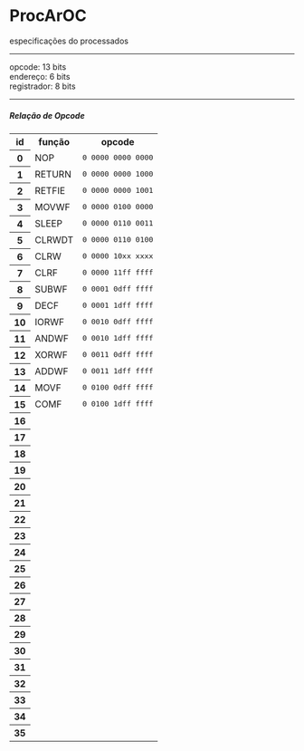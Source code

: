 # ProcArOC

especificações do processados

<hr>

opcode: 13 bits <br />
endereço: 6 bits <br />
registrador: 8 bits <br />

<hr>

<h5> Relação de Opcode</h5>

<table style="width:100%">
	<tr>
		<th>id</th>
		<th>função</th>
    		<th>opcode</th>
  	</tr>
  	<tr>
		<th>0</th>
    		<td>NOP</td>
    		<td><tt>0 0000 0000 0000</tt></td>
  	</tr>
  	<tr>
		<th>1</th>
    		<td>RETURN</td>
    		<td><tt>0 0000 0000 1000</tt></td>
  	</tr>
  	<tr>
		<th>2</th>
    		<td>RETFIE</td>
    		<td><tt>0 0000 0000 1001</tt></td>
  	</tr>
  	<tr>
		<th>3</th>
    		<td>MOVWF</td>
    		<td><tt>0 0000 0100 0000</tt></td>
  	</tr>
  	<tr>
		<th>4</th>
    		<td>SLEEP</td>
    		<td><tt>0 0000 0110 0011</tt></td>
  	</tr>
  	<tr>
		<th>5</th>
    		<td>CLRWDT</td>
    		<td><tt>0 0000 0110 0100</tt></td>
  	</tr>
  	<tr>
		<th>6</th>
    		<td>CLRW</td>
    		<td><tt>0 0000 10xx xxxx</tt></td>
  	</tr>
	<tr>
		<th>7</th>
    		<td>CLRF</td>
		<td><tt>0 0000 11ff ffff</tt></td>
  	</tr>
  	<tr>
		<th>8</th>
    		<td>SUBWF</td>
    		<td><tt>0 0001 0dff ffff</tt></td>
  	</tr>
  	<tr>
		<th>9</th>
    		<td>DECF</td>
    		<td><tt>0 0001 1dff ffff</tt></td>
  	</tr>
  	<tr>
		<th>10</th>
    		<td>IORWF</td>
    		<td><tt>0 0010 0dff ffff</tt></td>
  	</tr>
  	<tr>
		<th>11</th>
    		<td>ANDWF</td>
    		<td><tt>0 0010 1dff ffff</tt></td>
  	</tr>
  	<tr>
		<th>12</th>
    		<td>XORWF</td>
    		<td><tt>0 0011 0dff ffff</tt></td>
  	</tr>
  	<tr>
		<th>13</th>
    		<td>ADDWF</td>
    		<td><tt>0 0011 1dff ffff</tt></td>
  	</tr>
  	<tr>
		<th>14</th>
    		<td>MOVF</td>
    		<td><tt>0 0100 0dff ffff</tt></td>
  	</tr>
  	<tr>
		<th>15</th>
    		<td>COMF</td>
    		<td><tt>0 0100 1dff ffff</tt></td>
  	</tr>
  	<tr>
		<th>16</th>
    		<td></td>
    		<td><tt></tt></td>
  	</tr>
  	<tr>
		<th>17</th>
    		<td></td>
    		<td><tt></tt></td>
  	</tr>
  	<tr>
		<th>18</th>
    		<td></td>
    		<td><tt></tt></td>
  	</tr>
  	<tr>
		<th>19</th>
    		<td></td>
    		<td><tt></tt></td>
  	</tr>
  	<tr>
		<th>20</th>
    		<td></td>
    		<td><tt></tt></td>
  	</tr>
  	<tr>
		<th>21</th>
    		<td></td>
    		<td><tt></tt></td>
  	</tr>
  	<tr>
		<th>22</th>
    		<td></td>
    		<td><tt></tt></td>
  	</tr>
  	<tr>
		<th>23</th>
    		<td></td>
    		<td><tt></tt></td>
  	</tr>
  	<tr>
		<th>24</th>
    		<td></td>
    		<td><tt></tt></td>
  	</tr>
  	<tr>
		<th>25</th>
    		<td></td>
    		<td><tt></tt></td>
  	</tr>
  	<tr>
		<th>26</th>
    		<td></td>
    		<td><tt></tt></td>
  	</tr>
  	<tr>
		<th>27</th>
    		<td></td>
    		<td><tt></tt></td>
  	</tr>
  	<tr>
		<th>28</th>
    		<td></td>
    		<td><tt></tt></td>
  	</tr>
  	<tr>
		<th>29</th>
    		<td></td>
    		<td><tt></tt></td>
  	</tr>
  	<tr>
		<th>30</th>
    		<td></td>
    		<td><tt></tt></td>
  	</tr>
  	<tr>
		<th>31</th>
    		<td></td>
    		<td><tt></tt></td>
  	</tr>
  	<tr>
		<th>32</th>
    		<td></td>
    		<td><tt></tt></td>
  	</tr>
  	<tr>
		<th>33</th>
    		<td></td>
    		<td><tt></tt></td>
  	</tr>
  	<tr>
		<th>34</th>
    		<td></td>
    		<td><tt></tt></td>
  	</tr>
  	<tr>
		<th>35</th>
    		<td></td>
    		<td><tt></tt></td>
  	</tr>
</table> 
